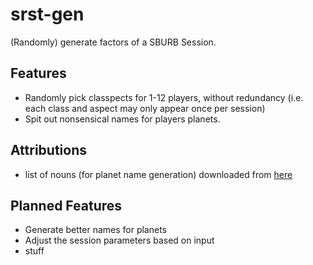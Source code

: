 # srst-gen
(Randomly) generate factors of a SBURB Session.

## Features
* Randomly pick classpects for 1-12 players, without redundancy (i.e. each class and aspect may only appear once per session)
* Spit out nonsensical names for players planets.

## Attributions
* list of nouns (for planet name generation) downloaded from
  [here](http://www.desiquintans.com/articles.php?page=nounlist)

## Planned Features
* Generate better names for planets
* Adjust the session parameters based on input
* stuff
